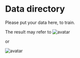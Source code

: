 # Data directory

Please put your data here, to train.

The result may refer to ![avatar](https://s1.ax1x.com/2020/05/29/tuzer8.png)

or 

![avatar](https://imgchr.com/i/tuz4JA)
